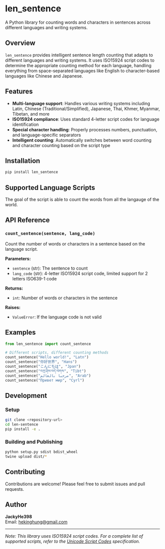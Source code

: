 # len_sentence

A Python library for counting words and characters in sentences across different languages and writing systems.

## Overview

`len_sentence` provides intelligent sentence length counting that adapts to different languages and writing systems. It uses ISO15924 script codes to determine the appropriate counting method for each language, handling everything from space-separated languages like English to character-based languages like Chinese and Japanese.

## Features

- **Multi-language support**: Handles various writing systems including Latin, Chinese (Traditional/Simplified), Japanese, Thai, Khmer, Myanmar, Tibetan, and more
- **ISO15924 compliance**: Uses standard 4-letter script codes for language identification
- **Special character handling**: Properly processes numbers, punctuation, and language-specific separators
- **Intelligent counting**: Automatically switches between word counting and character counting based on the script type

## Installation

```bash
pip install len_sentence
```

## Supported Language Scripts
The goal of the script is able to count the words from all the langauge of the world.

## API Reference

### `count_sentence(sentence, lang_code)`

Count the number of words or characters in a sentence based on the language script.

**Parameters:**
- `sentence` (str): The sentence to count
- `lang_code` (str): 4-letter ISO15924 script code, limited support for 2 letters ISO639-1 code

**Returns:**
- `int`: Number of words or characters in the sentence

**Raises:**
- `ValueError`: If the language code is not valid

## Examples

```python
from len_sentence import count_sentence

# Different scripts, different counting methods
count_sentence("Hello world!", "Latn")
count_sentence("你好世界", "Hans")
count_sentence("こんにちは", "Jpan")
count_sentence("བཀྲ་ཤིས་བདེ་ལེགས", "Tibt")
count_sentence("مرحبا بالعالم", "Arab")
count_sentence("Привет мир", "Cyrl")
```

## Development

### Setup
```bash
git clone <repository-url>
cd len-sentence
pip install -e .
```

### Building and Publishing
```bash
python setup.py sdist bdist_wheel
twine upload dist/*
```

## Contributing
Contributions are welcome! Please feel free to submit issues and pull requests.

## Author

**JackyHe398**  
Email: hekinghung@gmail.com

---

*Note: This library uses ISO15924 script codes. For a complete list of supported scripts, refer to the [Unicode Script Codes](https://unicode.org/iso15924/iso15924-codes.html) specification.*
